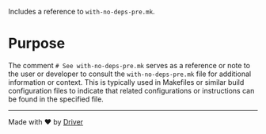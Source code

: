<!--------------------------------------------------------------------------------->
<!-- IMPORTANT: This file is auto-generated by Driver (https://driver.ai). -------->
<!-- Manual edits may be overwritten on future commits. --------------------------->
<!--------------------------------------------------------------------------------->

Includes a reference to `with-no-deps-pre.mk`.

# Purpose
The comment `# See with-no-deps-pre.mk` serves as a reference or note to the user or developer to consult the `with-no-deps-pre.mk` file for additional information or context. This is typically used in Makefiles or similar build configuration files to indicate that related configurations or instructions can be found in the specified file.

---
Made with ❤️ by [Driver](https://www.driver.ai/)
